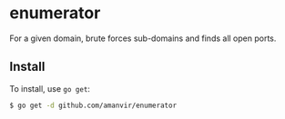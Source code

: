 # enumerator

For a given domain, brute forces sub-domains and finds all open ports.


## Install

To install, use `go get`:

```bash
$ go get -d github.com/amanvir/enumerator
```
